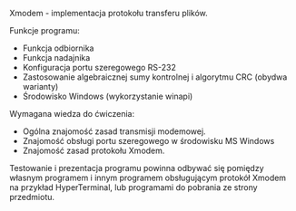 Xmodem  - implementacja protokołu transferu plików.

Funkcje programu: 

- Funkcja odbiornika
- Funkcja nadajnika
- Konfiguracja portu szeregowego RS-232
- Zastosowanie algebraicznej sumy kontrolnej i algorytmu CRC (obydwa warianty)
- Środowisko Windows (wykorzystanie winapi)

Wymagana wiedza do ćwiczenia:

- Ogólna znajomość zasad transmisji modemowej.
- Znajomość obsługi portu szeregowego w środowisku MS Windows
- Znajomość zasad protokołu Xmodem.

Testowanie i prezentacja programu powinna odbywać się pomiędzy własnym programem i innym programem obsługującym protokół Xmodem na przykład HyperTerminal, lub programami do pobrania ze strony przedmiotu.